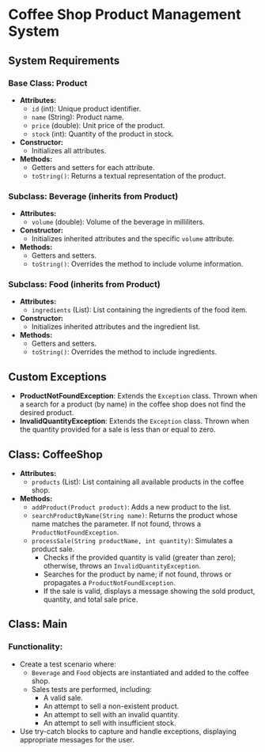 # Coffee Shop Product Management System

## System Requirements

### Base Class: Product
- **Attributes:**
  - `id` (int): Unique product identifier.
  - `name` (String): Product name.
  - `price` (double): Unit price of the product.
  - `stock` (int): Quantity of the product in stock.
- **Constructor:**
  - Initializes all attributes.
- **Methods:**
  - Getters and setters for each attribute.
  - `toString()`: Returns a textual representation of the product.

### Subclass: Beverage (inherits from Product)
- **Attributes:**
  - `volume` (double): Volume of the beverage in milliliters.
- **Constructor:**
  - Initializes inherited attributes and the specific `volume` attribute.
- **Methods:**
  - Getters and setters.
  - `toString()`: Overrides the method to include volume information.

### Subclass: Food (inherits from Product)
- **Attributes:**
  - `ingredients` (List<String>): List containing the ingredients of the food item.
- **Constructor:**
  - Initializes inherited attributes and the ingredient list.
- **Methods:**
  - Getters and setters.
  - `toString()`: Overrides the method to include ingredients.

## Custom Exceptions
- **ProductNotFoundException**: Extends the `Exception` class. Thrown when a search for a product (by name) in the coffee shop does not find the desired product.
- **InvalidQuantityException**: Extends the `Exception` class. Thrown when the quantity provided for a sale is less than or equal to zero.

## Class: CoffeeShop
- **Attributes:**
  - `products` (List<Product>): List containing all available products in the coffee shop.
- **Methods:**
  - `addProduct(Product product)`: Adds a new product to the list.
  - `searchProductByName(String name)`: Returns the product whose name matches the parameter. If not found, throws a `ProductNotFoundException`.
  - `processSale(String productName, int quantity)`: Simulates a product sale.
    - Checks if the provided quantity is valid (greater than zero); otherwise, throws an `InvalidQuantityException`.
    - Searches for the product by name; if not found, throws or propagates a `ProductNotFoundException`.
    - If the sale is valid, displays a message showing the sold product, quantity, and total sale price.

## Class: Main
### Functionality:
- Create a test scenario where:
  - `Beverage` and `Food` objects are instantiated and added to the coffee shop.
  - Sales tests are performed, including:
    - A valid sale.
    - An attempt to sell a non-existent product.
    - An attempt to sell with an invalid quantity.
    - An attempt to sell with insufficient stock.
- Use try-catch blocks to capture and handle exceptions, displaying appropriate messages for the user.

